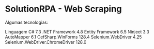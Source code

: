 # SolutionRPA - Web Scraping

Algumas tecnologias:

Linguagem C# 7.3
.NET Framework 4.8
Entity Framework 6.5
Ninject 3.3
AutoMapper 6.1
CefSharp.WinForms 128.4
Selenium.WebDriver 4.25
Selenium.WebDriver.ChromeDriver 128.0
